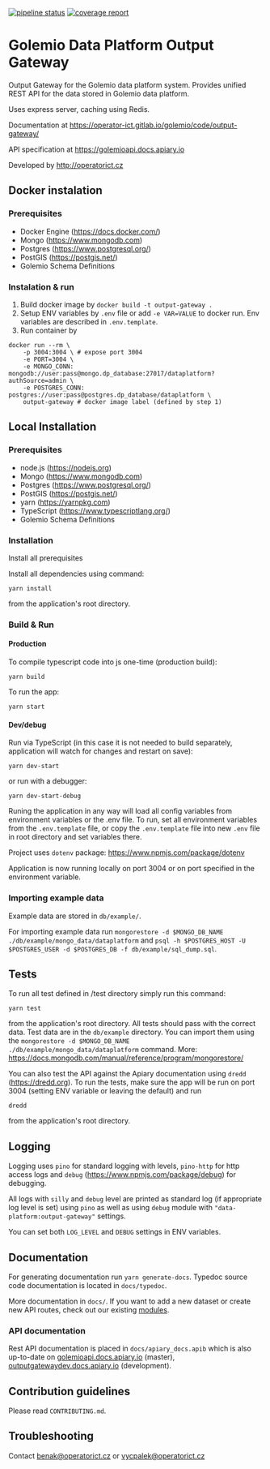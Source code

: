 [![pipeline status](https://gitlab.com/operator-ict/golemio/code/output-gateway/badges/master/pipeline.svg)](https://gitlab.com/operator-ict/golemio/code/output-gateway/commits/master)
[![coverage report](https://gitlab.com/operator-ict/golemio/code/output-gateway/badges/master/coverage.svg)](https://gitlab.com/operator-ict/golemio/code/output-gateway/commits/master)

# Golemio Data Platform Output Gateway

Output Gateway for the Golemio data platform system. Provides unified REST API for the data stored in Golemio data platform.

Uses express server, caching using Redis.

Documentation at https://operator-ict.gitlab.io/golemio/code/output-gateway/

API specification at https://golemioapi.docs.apiary.io

Developed by http://operatorict.cz

## Docker instalation

### Prerequisites

-   Docker Engine (https://docs.docker.com/)
-   Mongo (https://www.mongodb.com)
-   Postgres (https://www.postgresql.org/)
-   PostGIS (https://postgis.net/)
-   Golemio Schema Definitions

### Instalation & run

1. Build docker image by `docker build -t output-gateway .`
2. Setup ENV variables by `.env` file or add `-e VAR=VALUE` to docker run. Env variables are described in `.env.template`.
3. Run container by

```
docker run --rm \
    -p 3004:3004 \ # expose port 3004
    -e PORT=3004 \
    -e MONGO_CONN: mongodb://user:pass@mongo.dp_database:27017/dataplatform?authSource=admin \
    -e POSTGRES_CONN: postgres://user:pass@postgres.dp_database/dataplatform \
    output-gateway # docker image label (defined by step 1)
```

## Local Installation

### Prerequisites

-   node.js (https://nodejs.org)
-   Mongo (https://www.mongodb.com)
-   Postgres (https://www.postgresql.org/)
-   PostGIS (https://postgis.net/)
-   yarn (https://yarnpkg.com)
-   TypeScript (https://www.typescriptlang.org/)
-   Golemio Schema Definitions

### Installation

Install all prerequisites

Install all dependencies using command:

```
yarn install
```

from the application's root directory.

### Build & Run

#### Production

To compile typescript code into js one-time (production build):

```
yarn build
```

To run the app:

```
yarn start
```

#### Dev/debug

Run via TypeScript (in this case it is not needed to build separately, application will watch for changes and restart on save):

```
yarn dev-start
```

or run with a debugger:

```
yarn dev-start-debug
```

Runing the application in any way will load all config variables from environment variables or the .env file. To run, set all environment variables from the `.env.template` file, or copy the `.env.template` file into new `.env` file in root directory and set variables there.

Project uses `dotenv` package: https://www.npmjs.com/package/dotenv

Application is now running locally on port 3004 or on port specified in the environment variable.

### Importing example data

Example data are stored in `db/example/`.

For importing example data run `mongorestore -d $MONGO_DB_NAME ./db/example/mongo_data/dataplatform` and `psql -h $POSTGRES_HOST -U $POSTGRES_USER -d $POSTGRES_DB -f db/example/sql_dump.sql`.

## Tests

To run all test defined in /test directory simply run this command:

```
yarn test
```

from the application's root directory. All tests should pass with the correct data. Test data are in the `db/example` directory. You can import them using the `mongorestore -d $MONGO_DB_NAME ./db/example/mongo_data/dataplatform` command. More: https://docs.mongodb.com/manual/reference/program/mongorestore/

You can also test the API against the Apiary documentation using `dredd` (https://dredd.org). To run the tests, make sure the app will be run on port 3004 (setting ENV variable or leaving the default) and run

```
dredd
```

from the application's root directory.

## Logging

Logging uses `pino` for standard logging with levels, `pino-http` for http access logs and `debug` (https://www.npmjs.com/package/debug) for debugging.

All logs with `silly` and `debug` level are printed as standard log (if appropriate log level is set) using `pino` as well as using `debug` module with `"data-platform:output-gateway"` settings.

You can set both `LOG_LEVEL` and `DEBUG` settings in ENV variables.

## Documentation

For generating documentation run `yarn generate-docs`. Typedoc source code documentation is located in `docs/typedoc`.

More documentation in `docs/`. If you want to add a new dataset or create new API routes, check out our existing [modules](https://gitlab.com/operator-ict/golemio/code/modules).

### API documentation

Rest API documentation is placed in `docs/apiary_docs.apib` which is also up-to-date on [golemioapi.docs.apiary.io](https://golemioapi.docs.apiary.io/#) (master), [outputgatewaydev.docs.apiary.io](https://outputgatewaydev.docs.apiary.io/#) (development).

## Contribution guidelines

Please read `CONTRIBUTING.md`.

## Troubleshooting

Contact benak@operatorict.cz or vycpalek@operatorict.cz

